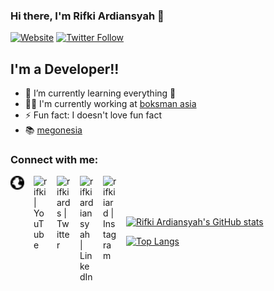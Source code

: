 ### Hi there, I'm Rifki Ardiansyah 👋

[![Website](https://img.shields.io/website?label=rifkiard.github.io&style=for-the-badge&url=https%3A%2F%rifkiard.github.io)](https://rifkiard.github.io)
[![Twitter Follow](https://img.shields.io/twitter/follow/rifkiards?color=1DA1F2&logo=twitter&style=for-the-badge)](https://twitter.com/rifkiards)

## I'm a Developer!!

- 🌱 I’m currently learning everything 🤣
- 👨‍⚖️ I'm currently working at [boksman asia](https://boksman.com) 
- ⚡ Fun fact: I doesn't love fun fact
- 📚 [megonesia](https://megonesia.com) 

### Connect with me:

[<img align="left" alt="rifkiard.github.io" width="22px" style="margin-right:15px;" src="https://raw.githubusercontent.com/iconic/open-iconic/master/svg/globe.svg" />][website]
[<img align="left" alt="rifki | YouTube" width="22px" style="margin-right:15px;" src="https://cdn.jsdelivr.net/npm/simple-icons@v3/icons/youtube.svg" />][youtube]
[<img align="left" alt="rifkiards | Twitter" width="22px" style="margin-right:15px;" src="https://cdn.jsdelivr.net/npm/simple-icons@v3/icons/twitter.svg" />][twitter]
[<img align="left" alt="rifki ardiansyah | LinkedIn" width="22px" style="margin-right:15px;" src="https://cdn.jsdelivr.net/npm/simple-icons@v3/icons/linkedin.svg" />][linkedin]
[<img align="left" alt="rifkiiard | Instagram" width="22px" style="margin-right:15px;" src="https://cdn.jsdelivr.net/npm/simple-icons@v3/icons/instagram.svg" />][instagram]

<br />


<br />
<br />

[website]: https://rifkiard.github.io
[twitter]: https://twitter.com/rifkiards
[youtube]: https://www.youtube.com/channel/UCbtayp_D7-i-wZd3MsXjl6A
[instagram]: https://instagram.com/rifkiiard
[linkedin]: https://www.linkedin.com/in/rifki-ardiansyah-33b4a2185/

[![Rifki Ardiansyah's GitHub stats](https://github-readme-stats.vercel.app/api?username=rifkiard&show_icons=true&theme=tokyonight)](https://github.com/rifkiard/)

[![Top Langs](https://github-readme-stats.vercel.app/api/top-langs/?username=rifkiard&theme=tokyonight)](https://github.com/rifkiard)
